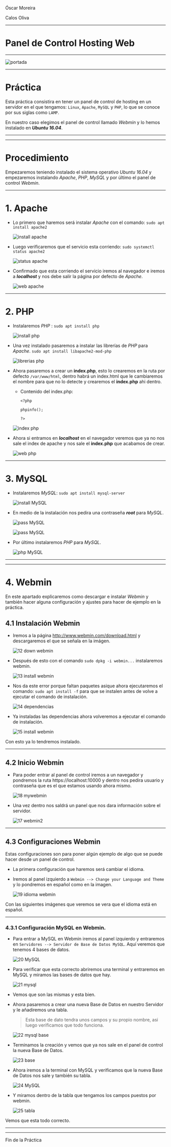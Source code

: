 Óscar Moreira

Calos Oliva
___

# Panel de Control Hosting Web
___
![portada](./img/portada.png)

___

# Práctica

Esta práctica consistira en tener un panel de control de hosting en un servidor en el que tengamos: `Linux`, `Apache`, `MySQL` y `PHP`, lo que se conoce por sus siglas como `LAMP`.

En nuestro caso elegimos el panel de control llamado *Webmin* y lo hemos instalado en ***Ubuntu 16.04***.

___
___

# Procedimiento

Empezaremos teniendo instalado el sistema operativo *Ubuntu 16.04* y empezaremos instalando *Apache*, *PHP*, *MySQL* y por último el panel de control *Webmin*.

___

# 1. Apache

- Lo primero que haremos será instalar *Apache* con el comando: `sudo apt install apache2`

  ![install apache](./img/1-install-apache.png)

- Luego verificaremos que el servicio esta corriendo: `sudo systemctl status apache2`

  ![status apache](./img/2-status-apache.png)

- Confirmado que esta corriendo el servicio iremos al navegador e iremos a ***localhost***  y nos debe salir la página por defecto de *Apache*.

  ![web apache](./img/3-web-apache-.png)

___

# 2. PHP

- Instalaremos *PHP* : `sudo apt install php`

  ![install php](./img/4-install-php.png)

- Una vez instalado pasaremos a instalar las librerías de *PHP* para *Apache*. `sudo apt install libapache2-mod-php`

  ![librerias php](./img/5-libreria-php-apache.png)

- Ahora pasaremos a crear un **index.php**, esto lo crearemos en la ruta por defecto `/var/www/html`, dentro habrá un index.html que le cambiaremos el nombre para que no lo detecte y crearemos el **index.php** ahi dentro.

  - Contenido del index.php:

    ~~~
    <?php

    phpinfo();

    ?>
    ~~~

  ![index php](./img/6-index.php.png)

- Ahora si entramos en ***localhost*** en el navegador veremos que ya no nos sale el index de apache y nos sale el **index.php** que acabamos de crear.

  ![web php](./img/7-web-php.png)

___

# 3. MySQL

- Instalaremos *MySQL*: `sudo apt install mysql-server`

  ![install MySQL](./img/8-install-mysql.png)

- En medio de la instalación nos pedira una contraseña ***root*** para *MySQL*.

  ![pass MySQL](./img/9-pass-mysql.png)

  ![pass MySQL](./img/10-pass-mysql-2.png)

- Por último instalaremos *PHP* para *MySQL*.

  ![php MySQL](./img/11-php-mysql.png)

___
___

# 4. Webmin

En este apartado explicaremos como descargar e instalar *Webmin* y también hacer alguna configuración y ajustes para hacer de ejemplo en la práctica.

## 4.1 Instalación Webmin

- Iremos a la página http://www.webmin.com/download.html y descargaremos el que se señala en la imágen.

  ![12 down webmin](./img/12-down-deb-webmin.png)

- Después de esto con el comando `sudo dpkg -i webmin...` instalaremos webmin.

  ![13 install webmin](./img/13-install-webmin-error.png)

- Nos da este error porque faltan paquetes asique ahora ejecutaremos el comando: `sudo apt install -f` para que se instalen antes de volve a ejecutar el comando de instalación.

  ![14 dependencias](./img/14-webmin-dependencias.png)

- Ya instaladas las dependencias ahora volveremos a ejecutar el comando de instalación.

  ![15 install webmin](./img/15-install-webmin.png)

Con esto ya lo tendremos instalado.

___

## 4.2 Inicio Webmin

- Para poder entrar al panel de control iremos a un navegador y pondremos la ruta https://localhost:10000 y dentro nos pedira usuario y contraseña que es el que estamos usando ahora mismo.

  ![18 mywebmin](./img/18-mywebmin.png)

- Una vez dentro nos saldrá un panel que nos dara información sobre el servidor.

  ![17 webmin2](./img/17-webmin-2.png)

___

## 4.3 Configuraciones Webmin

Estas configuraciones son para poner algún ejemplo de algo que se puede hacer desde un panel de control.

- La primera configuración que haremos será cambiar el idioma.

- Iremos al panel izquierdo a `Webmin --> Change your Language and Theme` y lo pondremos en español como en la imagen.

  ![19 idioma webmin](./img/19-webmin-idioma.png)

Con las siguientes imágenes que veremos se vera que el idioma está en español.

___

### 4.3.1 Configuración MySQL en Webmin.

- Para entrar a MySQL en Webmin iremos al panel izquierdo y entraremos en `Servidores --> Servidor de Base de Datos MySQL`. Aquí veremos que tenemos 4 bases de datos.

  ![20 MySQL](./img/20-mysql.png)

- Para verificar que esta correcto abriremos una terminal y entraremos en MySQL y miramos las bases de datos que hay.

  ![21 mysql](./img/21-mysql.png)

- Vemos que son las mismas y esta bien.

- Ahora pasaremos a crear una nueva Base de Datos en nuestro Servidor y le añadiremos una tabla.

  > Esta base de dato tendra unos campos y su propio nombre, asi luego verificamos que todo funciona.

  ![22 mysql base](./img/22-mysql-base.png)

- Terminamos la creación y vemos que ya nos sale en el panel de control la nueva Base de Datos.

  ![23 base](./img/23-base.png)

- Ahora iremos a la terminal con MySQL y verificamos que la nueva Base de Datos nos sale y también su tabla.

  ![24 MySQL](./img/24-mysql.png)

- Y miramos dentro de la tabla que tengamos los campos puestos por webmin.

  ![25 tabla](./img/25_tabla.png)

Vemos que esta todo correcto.

___
___

Fín de la Práctica
